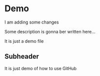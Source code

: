 # Demo

I am adding some changes

Some description is gonna ber written here...

It is just a demo file

## Subheader

It is just demo of how to use GitHub